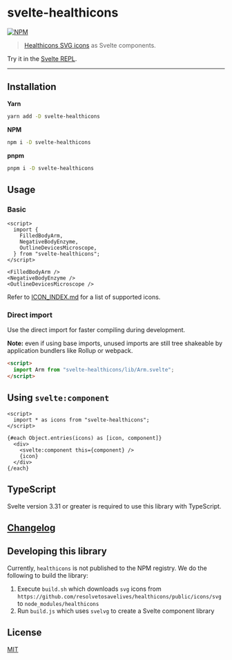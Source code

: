 # svelte-healthicons

[![NPM][npm]][npm-url]

> [Healthicons SVG icons](https://github.com/resolvetosavelives/healthicons) as Svelte components.

<!-- REPO_URL -->

Try it in the [Svelte REPL](https://svelte.dev/repl/5fff97c2932a4467a6e94f2b6baee561).

---

<!-- TOC -->

## Installation

**Yarn**

```bash
yarn add -D svelte-healthicons
```

**NPM**

```bash
npm i -D svelte-healthicons
```

**pnpm**

```bash
pnpm i -D svelte-healthicons
```

## Usage

### Basic

```svelte
<script>
  import {
    FilledBodyArm,
    NegativeBodyEnzyme,
    OutlineDevicesMicroscope,
  } from "svelte-healthicons";
</script>

<FilledBodyArm />
<NegativeBodyEnzyme />
<OutlineDevicesMicroscope />
```

Refer to [ICON_INDEX.md](ICON_INDEX.md) for a list of supported icons.

### Direct import

Use the direct import for faster compiling during development.

**Note:** even if using base imports, unused imports are still tree shakeable by application bundlers like Rollup or webpack.

```html
<script>
  import Arm from "svelte-healthicons/lib/Arm.svelte";
</script>
```

## Using `svelte:component`

```svelte
<script>
  import * as icons from "svelte-healthicons";
</script>

{#each Object.entries(icons) as [icon, component]}
  <div>
    <svelte:component this={component} />
    {icon}
  </div>
{/each}
```

## TypeScript

Svelte version 3.31 or greater is required to use this library with TypeScript.

## [Changelog](CHANGELOG.md)

## Developing this library

Currently, `healthicons` is not published to the NPM registry. We do the following to build the library:

1. Execute `build.sh` which downloads `svg` icons from `https://github.com/resolvetosavelives/healthicons/public/icons/svg` to `node_modules/healthicons`
2. Run `build.js` which uses `svelvg` to create a Svelte component library

## License

[MIT](LICENSE)

[npm]: https://img.shields.io/npm/v/svelte-healthicons.svg?color=%236566ff&style=for-the-badge
[npm-url]: https://npmjs.com/package/svelte-healthicons
